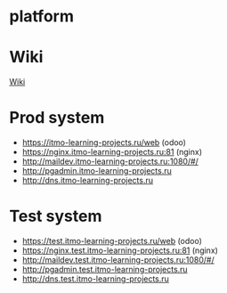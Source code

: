 # platform

# Wiki

[Wiki](https://github.com/itmolerningproject/platform/blob/main/wiki/main.md)

# Prod system

- https://itmo-learning-projects.ru/web (odoo)
- https://nginx.itmo-learning-projects.ru:81 (nginx)
- http://maildev.itmo-learning-projects.ru:1080/#/
- http://pgadmin.itmo-learning-projects.ru
- http://dns.itmo-learning-projects.ru

# Test system

- https://test.itmo-learning-projects.ru/web (odoo)
- https://nginx.test.itmo-learning-projects.ru:81 (nginx)
- http://maildev.test.itmo-learning-projects.ru:1080/#/
- http://pgadmin.test.itmo-learning-projects.ru
- http://dns.test.itmo-learning-projects.ru





